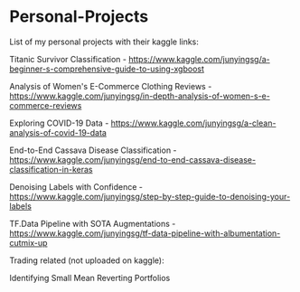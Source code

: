# Personal-Projects

List of my personal projects with their kaggle links:




Titanic Survivor Classification - https://www.kaggle.com/junyingsg/a-beginner-s-comprehensive-guide-to-using-xgboost

Analysis of Women's E-Commerce Clothing Reviews - https://www.kaggle.com/junyingsg/in-depth-analysis-of-women-s-e-commerce-reviews

Exploring COVID-19 Data - https://www.kaggle.com/junyingsg/a-clean-analysis-of-covid-19-data

End-to-End Cassava Disease Classification - https://www.kaggle.com/junyingsg/end-to-end-cassava-disease-classification-in-keras

Denoising Labels with Confidence - https://www.kaggle.com/junyingsg/step-by-step-guide-to-denoising-your-labels

TF.Data Pipeline with SOTA Augmentations - https://www.kaggle.com/junyingsg/tf-data-pipeline-with-albumentation-cutmix-up




Trading related (not uploaded on kaggle):

Identifying Small Mean Reverting Portfolios
